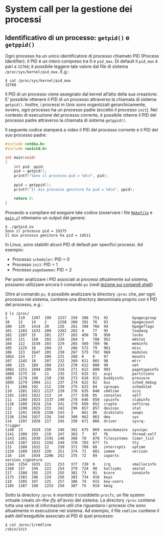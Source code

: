 # System call per la gestione dei processi

## Identificativo di un processo: ``getpid()`` e ``getppid()``

Ogni processo ha un unico identificatore di processo chiamato PID (Process Identifier). Il PID è un intero compreso tra 0 e ``pid_max``. Di default il ``pid_max`` è pari a ``32768``; è possibile leggere tale valore dal file di sistema ``/proc/sys/kernel/pid_max``. E.g.:

```
$ cat /proc/sys/kernel/pid_max
32768
```

Il PID di un processo viene assegnato dal kernel all’atto della sua creazione. E' possibile ottenere il PID di un processo attraverso la chiamata di sistema ``getpid()``. Inoltre, i processi in Unix sono organizzati gerarchicamente, ovvero, ogni processo ha un processo padre (eccetto il processo ``init``). Nel contesto di esecuzione del processo corrente, è possibile ottenre il PID del processo padre attraverso la chiamata di sistema ``getppid()``.

Il seguente codice stamperà a video il PID del processo corrente e il PID del suo processo padre:

```c
#include <stdio.h>
#include <unistd.h>

int main(void)
{
 	int pid, ppid;
 	pid = getpid();
 	printf("Sono il processo pid = %d\n", pid);
 
	ppid = getppid();
 	printf("Il mio processo genitore ha pid = %d\n", ppid);

 	return 0;
}
```

Provando a compilare ed eseguire tale codice (osservare i file [``Makefile``](Makefile) e [``main.c``](main.c)) otteniamo un output del genere:

```console
$ ./getpid_ex
Sono il processo pid = 19375
Il mio processo genitore ha pid = 14511
```

In Linux, sono stabiliti alcuni PID di default per specifici processi. Ad esempio:

- Processo ``scheduler``: PID = 0
- Processo ``init``: PID = 1
- Processo ``pagedaemon``: PID = 2

Per poter analizzare i PID associati ai processi attualmente sul sistema, possiamo utilizzare ancora il comando ``ps`` (vedi [lezione sui comandi shell](../../SO-ES1-Introduzione-Linux/2_comandi_shell#comandi-di-utilità-per-i-processi-ps-e-top))

Oltre al comando ``ps``, è possibile analizzare la directory ``/proc`` che, per ogni processo nel sistema, contiene una directory denominata proprio con il PID del processo, e.g.:

```console 
$ ls /proc/
1     119   1397  199   2257  259  388  751  92           kpagecgroup
10    12    14    2     2258  260  391  76   93           kpagecount
100   120   1414  20    226   261  398  766  94           kpageflags
101   1203  1433  200   2261  262  4    77   95           loadavg
102   1207  15    201   227   263  450  78   950          locks
103   121   150   202   228   264  5    788  952          mdstat
104   122   1539  203   229   265  560  789  96           meminfo
105   1225  16    204   23    266  572  79   961          misc
106   123   1647  205   230   267  575  793  968          modules
1062  124   17    206   231   268  6    8    97           mounts
107   1245  18    207   232   269  611  801  98           mtrr
108   125   189   208   233   270  612  808  99           net
1082  1251  1894  209   234   271  613  809  993          pagetypeinfo
1089  1275  19    21    235   272  615  81   acpi         partitions
109   1278  190   210   236   273  618  815  buddyinfo    pressure
1095  1279  1904  211   237   274  622  82   bus          sched_debug
11    1280  192   212   238   275  623  84   cgroups      schedstat
110   1281  1921  2127  239   276  635  848  cmdline      scsi
1101  1283  1922  213   24    277  638  85   consoles     self
111   1288  1923  2137  240   278  646  850  cpuinfo      slabinfo
1116  1289  1924  214   241   279  650  852  crypto       softirqs
112   1290  1925  215   242   299  657  857  devices      stat
113   1291  1926  2156  243   3    661  86   diskstats    swaps
1136  1294  1927  216   244   300  662  863  dma          sys
114   1297  1928  217   245   339  671  866  driver       sysrq-trigger
1140  13    1929  218   246   362  675  869  execdomains  sysvipc
1141  1300  193   219   247   363  7    87   fb           thread-self
1143  1301  1930  2191  248   368  70   870  filesystems  timer_list
1145  1307  1931  2192  249   370  703  877  fs           tty
115   1308  1932  22    250   371  709  88   interrupts   uptime
1159  1309  1933  220   251   374  71   881  iomem        version
116   134   1934  2206  252   375  72   89   ioports      version_signature
1164  1354  1935  221   253   377  720  9    irq          vmallocinfo
1168  137   194   222   254   379  724  90   kallsyms     vmstat
117   1380  195   223   255   381  73   91   kcore        zoneinfo
1175  1383  196   224   256   383  734  910  keys
118   1385  197   225   257   386  74   915  key-users
1185  1387  198   2253  258   387  75   919  kmsg
```

Sotto la directory ``/proc`` è _montato_ il cosiddetto ``procfs``, un file system virtuale creato _on-the-fly_ all'avvio del sistema. La directory ``/proc`` contiene tutta una serie di informazioni utili che riguardano i processi che sono attualmente in esecuzione nel sistema. Ad esempio, il file ``cmdline`` contiene il path dell'eseguibile associato al PID di quel processo:

```
$ cat /proc/1/cmdline
/sbin/init
```
